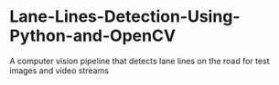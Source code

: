 # Lane-Lines-Detection-Using-Python-and-OpenCV
A computer vision pipeline that detects lane lines on the road for test images and video streams
